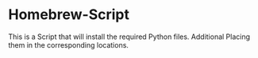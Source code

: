 # Homebrew-Script
This is a Script that will install the required Python files. Additional Placing them in the corresponding locations.
